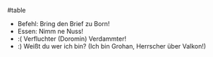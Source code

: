 #table 
- Befehl: Bring den Brief zu Born!
- Essen: Nimm ne Nuss!
- :( Verfluchter (Doromin) Verdammter!
- :) Weißt du wer ich bin? (Ich bin Grohan, Herrscher über Valkon!)